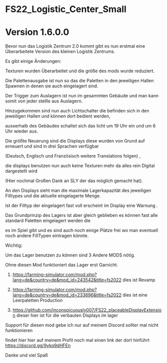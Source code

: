 # FS22_Logistic_Center_Small
# Version 1.6.0.0

Bevor nun das Logistik Zentrum 2.0 kommt gibt es nun erstmal eine Überarbeitete Version des kleinen Logistik Zentrums.



Es gibt einige Änderungen:



Texturen wurden Überarbeitet und die größe des mods wurde reduziert.

Die Palettenausgabe ist nun so das die Paletten in den jeweiligen Hallen Spawnen in denen sie auch eingelagert sind.

Der Trigger zum Auslagern ist nun im gesammten Gebäude und man kann somit von jeder stellle aus Auslagern.



Hinzugekommen sind nun auch Lichtschalter die befinden sich in den jeweiligen Hallen und können dort bedient werden,

ausserhalb des Gebäudes schaltet sich das licht um 19 Uhr ein und um 6 Uhr wieder aus.



Die größte Neuerung sind die Displays diese wurden von Grund auf erneuert und sind in drei Sprachen verfügbar

(Deutsch, Englisch und Französisch weitere Translations folgen) ,

die displays benutzen nun auch keine Texturen mehr da alles rein Digital dargestellt wird

(Hier nochmal Großen Dank an SLY der das möglich gemacht hat).

An den Displays sieht man die maximale Lagerkapazität des jeweiligen Filltypes und die aktuelle eingelagerte Menge.

Ist der Filltyp der eingelagert fast voll erscheint im Display eine Warnung .

Das Grundprinzip des Lagers ist aber gleich geblieben es können fast alle standard Paletten eingelagert werden die

es im Spiel gibt und es sind auch noch einige Plätze frei wo man eventuell noch andere FillTypen eintragen könnte.



Wichtig:

Um das Lager benutzen zu können sind  3 Andere MODS nötig.

Ohne diesen Mod funktioniert das Lager erst Garnicht.

1. https://farming-simulator.com/mod.php?lang=de&country=de&mod_id=243542&title=fs2022  dies ist Revamp

2. https://farming-simulator.com/mod.php?lang=de&country=de&mod_id=233696&title=fs2022   dies ist eine Leerpaletten Production

3. https://github.com/inconspicuously007/FS22_placeableDisplayExtension    dieser hier ist für die verbauten Displays im lager



Support für diesen mod gebe ich nur auf meinem Discord sollter mal nicht funktionieren

findet hier hier auf meinem Profil noch mal einen link der dort hinführt
https://discord.gg/9ykq9dHFEn





Danke und viel Spaß
